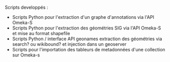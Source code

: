 Scripts developpés :

- Scripts Python pour l'extraction d'un graphe d'annotations via l'API Omeka-S
- Scripts Python pour l'extraction des géométries SIG via l'API Omeka-S et mise au format shapefile
- Scripts Python / interface API geonames extraction des géométries via search? ou wikibound? et injection dans un geoserver
- Scripts pour l'importation des tableurs de metadonnées d'une collection sur Omeka-s 
